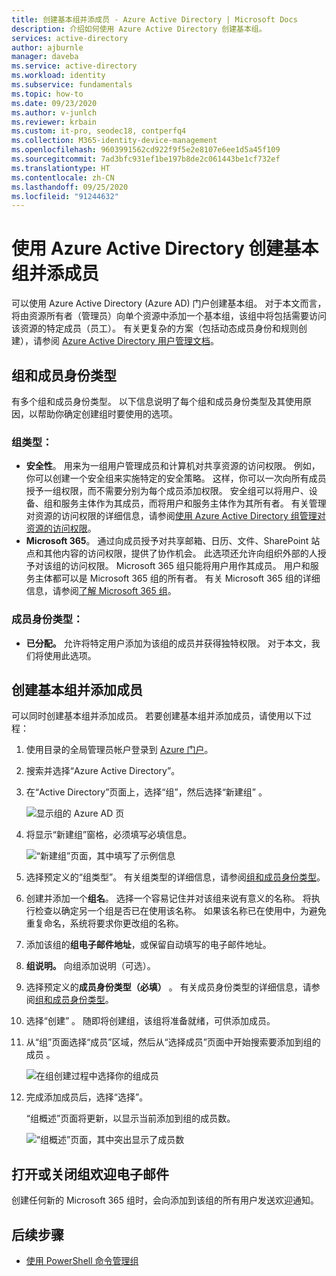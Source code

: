 ```yaml
---
title: 创建基本组并添成员 - Azure Active Directory | Microsoft Docs
description: 介绍如何使用 Azure Active Directory 创建基本组。
services: active-directory
author: ajburnle
manager: daveba
ms.service: active-directory
ms.workload: identity
ms.subservice: fundamentals
ms.topic: how-to
ms.date: 09/23/2020
ms.author: v-junlch
ms.reviewer: krbain
ms.custom: it-pro, seodec18, contperfq4
ms.collection: M365-identity-device-management
ms.openlocfilehash: 9603991562cd922f9f5e2e8107e6ee1d5a45f109
ms.sourcegitcommit: 7ad3bfc931ef1be197b8de2c061443be1cf732ef
ms.translationtype: HT
ms.contentlocale: zh-CN
ms.lasthandoff: 09/25/2020
ms.locfileid: "91244632"
---
```

# <a name="create-a-basic-group-and-add-members-using-azure-active-directory"></a>使用 Azure Active Directory 创建基本组并添成员
可以使用 Azure Active Directory (Azure AD) 门户创建基本组。 对于本文而言，将由资源所有者（管理员）向单个资源中添加一个基本组，该组中将包括需要访问该资源的特定成员（员工）。 有关更复杂的方案（包括动态成员身份和规则创建），请参阅 [Azure Active Directory 用户管理文档](../users-groups-roles/index.yml)。

## <a name="group-and-membership-types"></a>组和成员身份类型
有多个组和成员身份类型。 以下信息说明了每个组和成员身份类型及其使用原因，以帮助你确定创建组时要使用的选项。

### <a name="group-types"></a>组类型：
- **安全性**。 用来为一组用户管理成员和计算机对共享资源的访问权限。 例如，你可以创建一个安全组来实施特定的安全策略。 这样，你可以一次向所有成员授予一组权限，而不需要分别为每个成员添加权限。 安全组可以将用户、设备、组和服务主体作为其成员，而将用户和服务主体作为其所有者。 有关管理对资源的访问权限的详细信息，请参阅[使用 Azure Active Directory 组管理对资源的访问权限](active-directory-manage-groups.md)。
- **Microsoft 365**。 通过向成员授予对共享邮箱、日历、文件、SharePoint 站点和其他内容的访问权限，提供了协作机会。 此选项还允许向组织外部的人授予对该组的访问权限。 Microsoft 365 组只能将用户用作其成员。 用户和服务主体都可以是 Microsoft 365 组的所有者。 有关 Microsoft 365 组的详细信息，请参阅[了解 Microsoft 365 组](https://support.office.com/article/learn-about-office-365-groups-b565caa1-5c40-40ef-9915-60fdb2d97fa2)。

### <a name="membership-types"></a>成员身份类型：
- **已分配。** 允许将特定用户添加为该组的成员并获得独特权限。 对于本文，我们将使用此选项。

## <a name="create-a-basic-group-and-add-members"></a>创建基本组并添加成员
可以同时创建基本组并添加成员。 若要创建基本组并添加成员，请使用以下过程：

1. 使用目录的全局管理员帐户登录到 [Azure 门户](https://portal.azure.cn)。

1. 搜索并选择“Azure Active Directory”。

1. 在“Active Directory”页面上，选择“组”，然后选择“新建组”  。

    ![显示组的 Azure AD 页](./media/active-directory-groups-create-azure-portal/group-full-screen.png)

1. 将显示“新建组”窗格，必须填写必填信息。

    ![“新建组”页面，其中填写了示例信息](./media/active-directory-groups-create-azure-portal/new-group-blade.png)

1. 选择预定义的“组类型”。 有关组类型的详细信息，请参阅[组和成员身份类型](#group-types)。

1. 创建并添加一个**组名**。 选择一个容易记住并对该组来说有意义的名称。 将执行检查以确定另一个组是否已在使用该名称。 如果该名称已在使用中，为避免重复命名，系统将要求你更改组的名称。

1. 添加该组的**组电子邮件地址**，或保留自动填写的电子邮件地址。

1. **组说明。** 向组添加说明（可选）。

1. 选择预定义的**成员身份类型（必填）** 。 有关成员身份类型的详细信息，请参阅[组和成员身份类型](#membership-types)。

1. 选择“创建” 。 随即将创建组，该组将准备就绪，可供添加成员。

1. 从“组”页面选择“成员”区域，然后从“选择成员”页面中开始搜索要添加到组的成员  。

    ![在组创建过程中选择你的组成员](./media/active-directory-groups-create-azure-portal/select-members-create-group.png)

1. 完成添加成员后，选择“选择”。

    “组概述”页面将更新，以显示当前添加到组的成员数。

    ![“组概述”页面，其中突出显示了成员数](./media/active-directory-groups-create-azure-portal/group-overview-blade-number-highlight.png)

## <a name="turn-on-or-off-group-welcome-email"></a>打开或关闭组欢迎电子邮件

创建任何新的 Microsoft 365 组时，会向添加到该组的所有用户发送欢迎通知。 

## <a name="next-steps"></a>后续步骤

- [使用 PowerShell 命令管理组](../users-groups-roles/groups-settings-v2-cmdlets.md)

